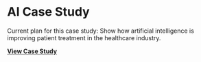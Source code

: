 # AI Case Study
 Current plan for this case study: Show how artificial intelligence is improving patient treatment in the healthcare industry.

 [**View Case Study**](case-study.md)
